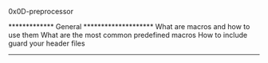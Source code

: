 0x0D-preprocessor

************* General ********************
What are macros and how to use them
What are the most common predefined macros
How to include guard your header files
*******************************************
